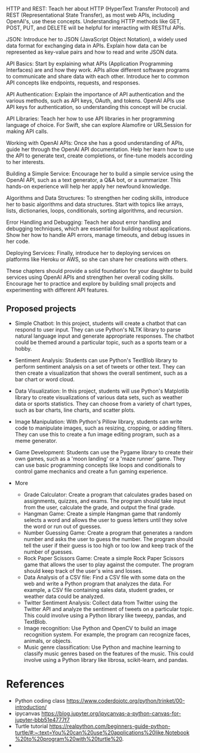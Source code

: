 HTTP and REST: Teach her about HTTP (HyperText Transfer Protocol) and REST (Representational State
Transfer), as most web APIs, including OpenAI's, use these concepts. Understanding HTTP methods like
GET, POST, PUT, and DELETE will be helpful for interacting with RESTful APIs.



JSON: Introduce her to JSON (JavaScript Object Notation), a widely used data format for exchanging
data in APIs. Explain how data can be represented as key-value pairs and how to read and write JSON
data.

API Basics: Start by explaining what APIs (Application Programming Interfaces) are and how they
work. APIs allow different software programs to communicate and share data with each other.
Introduce her to common API concepts like endpoints, requests, and responses.

API Authentication: Explain the importance of API authentication and the various methods, such as
API keys, OAuth, and tokens. OpenAI APIs use API keys for authentication, so understanding this
concept will be crucial.

API Libraries: Teach her how to use API libraries in her programming language of choice. For Swift,
she can explore Alamofire or URLSession for making API calls.

Working with OpenAI APIs: Once she has a good understanding of APIs, guide her through the OpenAI
API documentation. Help her learn how to use the API to generate text, create completions, or
fine-tune models according to her interests.

Building a Simple Service: Encourage her to build a simple service using the OpenAI API, such as a
text generator, a Q&A bot, or a summarizer. This hands-on experience will help her apply her
newfound knowledge.

Algorithms and Data Structures: To strengthen her coding skills, introduce her to basic algorithms
and data structures. Start with topics like arrays, lists, dictionaries, loops, conditionals,
sorting algorithms, and recursion.

Error Handling and Debugging: Teach her about error handling and debugging techniques, which are
essential for building robust applications. Show her how to handle API errors, manage timeouts, and
debug issues in her code.

Deploying Services: Finally, introduce her to deploying services on platforms like Heroku or AWS, so
she can share her creations with others.

These chapters should provide a solid foundation for your daughter to build services using OpenAI
APIs and strengthen her overall coding skills. Encourage her to practice and explore by building
small projects and experimenting with different API features.

## Proposed projects

- Simple Chatbot: In this project, students will create a chatbot that can respond to user input.
  They can use Python's NLTK library to parse natural language input and generate appropriate
  responses. The chatbot could be themed around a particular topic, such as a sports team or a
  hobby.

- Sentiment Analysis: Students can use Python's TextBlob library to perform sentiment analysis on a
  set of tweets or other text. They can then create a visualization that shows the overall
  sentiment, such as a bar chart or word cloud.

- Data Visualization: In this project, students will use Python's Matplotlib library to create
  visualizations of various data sets, such as weather data or sports statistics. They can choose
  from a variety of chart types, such as bar charts, line charts, and scatter plots.

- Image Manipulation: With Python's Pillow library, students can write code to manipulate images,
  such as resizing, cropping, or adding filters. They can use this to create a fun image editing
  program, such as a meme generator.

- Game Development: Students can use the Pygame library to create their own games, such as a 'moon
  landing' or a 'maze runner' game. They can use basic programming concepts like loops and
  conditionals to control game mechanics and create a fun gaming experience.

- More
    - Grade Calculator: Create a program that calculates grades based on assignments, quizzes, and
      exams. The program should take input from the user, calculate the grade, and output the final
      grade.
    - Hangman Game: Create a simple Hangman game that randomly selects a word and allows the user to
      guess letters until they solve the word or run out of guesses.
    - Number Guessing Game: Create a program that generates a random number and asks the user to
      guess the number. The program should tell the user if their guess is too high or too low and
      keep track of the number of guesses.
    - Rock Paper Scissors Game: Create a simple Rock Paper Scissors game that allows the user to
      play against the computer. The program should keep track of the user's wins and losses.
    - Data Analysis of a CSV file: Find a CSV file with some data on the web and write a Python
      program that analyzes the data. For example, a CSV file containing sales data, student grades,
      or weather data could be analyzed.
    - Twitter Sentiment Analysis: Collect data from Twitter using the Twitter API and analyze the
      sentiment of tweets on a particular topic. This could involve using a Python library like
      tweepy, pandas, and TextBlob.
    - Image recognition: Use Python and OpenCV to build an image recognition system. For example,
      the program can recognize faces, animals, or objects.
    - Music genre classification: Use Python and machine learning to classify music genres based on
      the features of the music. This could involve using a Python library like librosa,
      scikit-learn, and pandas.

# References

- Python coding class https://www.coderdojotc.org/python/trinket/00-introduction/
- ipycanvas https://blog.jupyter.org/ipycanvas-a-python-canvas-for-jupyter-bbb51e4777f7
- Turtle
  tutorial https://realpython.com/beginners-guide-python-turtle/#:~:text=You%20can%20use%20applications%20like,Notebook%20to%20program%20with%20turtle%20.
- 


